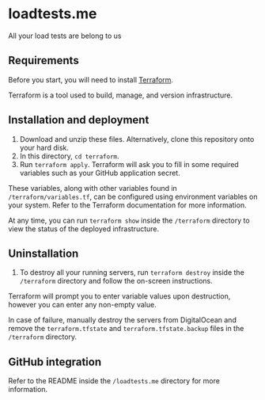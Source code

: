 # loadtests.me

All your load tests are belong to us

## Requirements

Before you start, you will need to install [Terraform](https://terraform.io/).

Terraform is a tool used to build, manage, and version infrastructure.

## Installation and deployment

 1. Download and unzip these files. Alternatively, clone this repository onto
    your hard disk.
 2. In this directory, `cd terraform`.
 3. Run `terraform apply`. Terraform will ask you to fill in some required
    variables such as your GitHub application secret.

These variables, along with other variables found in `/terraform/variables.tf`,
can be configured using environment variables on your system. Refer to the
Terraform documentation for more information.

At any time, you can run `terraform show` inside the `/terraform` directory to
view the status of the deployed infrastructure.

## Uninstallation

 1. To destroy all your running servers, run `terraform destroy` inside the
    `/terraform` directory and follow the on-screen instructions.

Terraform will prompt you to enter variable values upon destruction, however
you can enter any non-empty value.

In case of failure, manually destroy the servers from DigitalOcean and remove
the `terraform.tfstate` and `terraform.tfstate.backup` files in the `/terraform`
directory.

## GitHub integration

Refer to the README inside the `/loadtests.me` directory for more information.